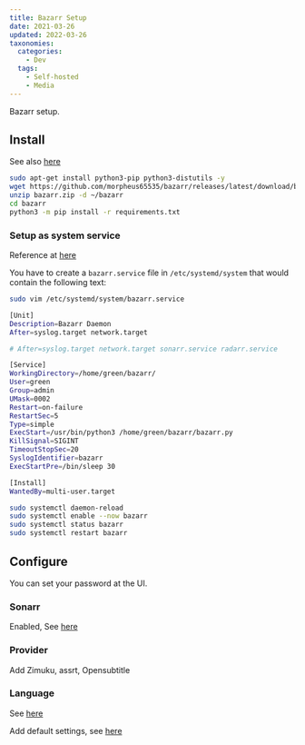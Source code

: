 ```yaml
---
title: Bazarr Setup
date: 2021-03-26
updated: 2022-03-26
taxonomies:
  categories:
    - Dev
  tags:
    - Self-hosted
    - Media
---
```


Bazarr setup.

<!-- more -->

## Install

See also [here](https://wiki.bazarr.media/Getting-Started/Installation/Linux/linux/)

```bash
sudo apt-get install python3-pip python3-distutils -y
wget https://github.com/morpheus65535/bazarr/releases/latest/download/bazarr.zip
unzip bazarr.zip -d ~/bazarr
cd bazarr
python3 -m pip install -r requirements.txt
```

### Setup as system service

Reference at [here](https://wiki.bazarr.media/Getting-Started/Autostart/Linux/linux/)

You have to create a `bazarr.service` file in `/etc/systemd/system` that would contain the following text:

```bash
sudo vim /etc/systemd/system/bazarr.service
```

```bash
[Unit]
Description=Bazarr Daemon
After=syslog.target network.target

# After=syslog.target network.target sonarr.service radarr.service

[Service]
WorkingDirectory=/home/green/bazarr/
User=green
Group=admin
UMask=0002
Restart=on-failure
RestartSec=5
Type=simple
ExecStart=/usr/bin/python3 /home/green/bazarr/bazarr.py
KillSignal=SIGINT
TimeoutStopSec=20
SyslogIdentifier=bazarr
ExecStartPre=/bin/sleep 30

[Install]
WantedBy=multi-user.target
```

```bash
sudo systemctl daemon-reload
sudo systemctl enable --now bazarr
sudo systemctl status bazarr
sudo systemctl restart bazarr

```

## Configure

You can set your password at the UI.

### Sonarr

Enabled, See [here](https://wiki.bazarr.media/Getting-Started/Setup-Guide/#sonarr)

### Provider

Add Zimuku, assrt, Opensubtitle

### Language

See [here](https://wiki.bazarr.media/Getting-Started/Setup-Guide/#languages)

Add default settings, see [here](https://wiki.bazarr.media/Getting-Started/Setup-Guide/#default-settings)
